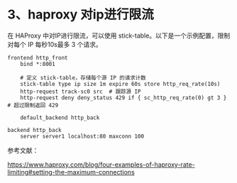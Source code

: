 # 3、haproxy 对ip进行限流

在 HAProxy 中对IP进行限流，可以使用 stick-table。以下是一个示例配置，限制对每个 IP 每秒10s最多 3 个请求。

```
frontend http_front
    bind *:8001

    # 定义 stick-table，存储每个源 IP 的请求计数
    stick-table type ip size 1m expire 60s store http_req_rate(10s)
    http-request track-sc0 src  # 跟踪源 IP
    http-request deny deny_status 429 if { sc_http_req_rate(0) gt 3 }  # 超过限制返回 429

    default_backend http_back

backend http_back
    server server1 localhost:80 maxconn 100
```

参考文献：

https://www.haproxy.com/blog/four-examples-of-haproxy-rate-limiting#setting-the-maximum-connections
